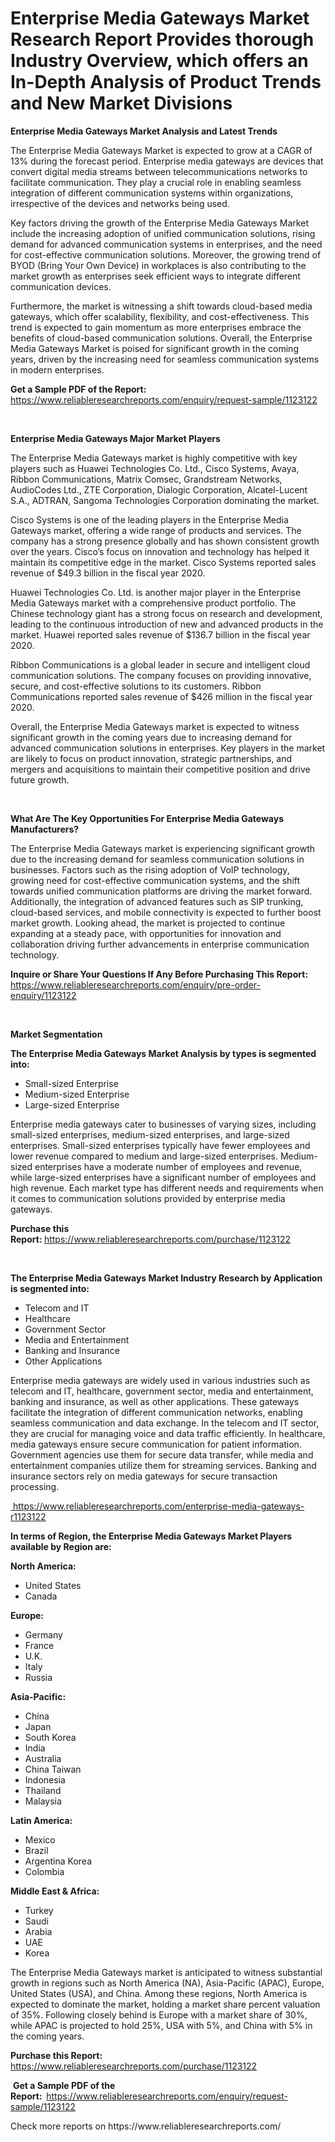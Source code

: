 <p><h1>Enterprise Media Gateways Market Research Report Provides thorough Industry Overview, which offers an In-Depth Analysis of Product Trends and New Market Divisions</h1></p><p><strong>Enterprise Media Gateways Market Analysis and Latest Trends</strong></p>
<p><p>The Enterprise Media Gateways Market is expected to grow at a CAGR of 13% during the forecast period. Enterprise media gateways are devices that convert digital media streams between telecommunications networks to facilitate communication. They play a crucial role in enabling seamless integration of different communication systems within organizations, irrespective of the devices and networks being used.</p><p>Key factors driving the growth of the Enterprise Media Gateways Market include the increasing adoption of unified communication solutions, rising demand for advanced communication systems in enterprises, and the need for cost-effective communication solutions. Moreover, the growing trend of BYOD (Bring Your Own Device) in workplaces is also contributing to the market growth as enterprises seek efficient ways to integrate different communication devices.</p><p>Furthermore, the market is witnessing a shift towards cloud-based media gateways, which offer scalability, flexibility, and cost-effectiveness. This trend is expected to gain momentum as more enterprises embrace the benefits of cloud-based communication solutions. Overall, the Enterprise Media Gateways Market is poised for significant growth in the coming years, driven by the increasing need for seamless communication systems in modern enterprises.</p></p>
<p><strong>Get a Sample PDF of the Report:&nbsp;</strong> <a href="https://www.reliableresearchreports.com/enquiry/request-sample/1123122">https://www.reliableresearchreports.com/enquiry/request-sample/1123122</a></p>
<p>&nbsp;</p>
<p><strong>Enterprise Media Gateways Major Market Players</strong></p>
<p><p>The Enterprise Media Gateways market is highly competitive with key players such as Huawei Technologies Co. Ltd., Cisco Systems, Avaya, Ribbon Communications, Matrix Comsec, Grandstream Networks, AudioCodes Ltd., ZTE Corporation, Dialogic Corporation, Alcatel-Lucent S.A., ADTRAN, Sangoma Technologies Corporation dominating the market.</p><p>Cisco Systems is one of the leading players in the Enterprise Media Gateways market, offering a wide range of products and services. The company has a strong presence globally and has shown consistent growth over the years. Cisco’s focus on innovation and technology has helped it maintain its competitive edge in the market. Cisco Systems reported sales revenue of $49.3 billion in the fiscal year 2020.</p><p>Huawei Technologies Co. Ltd. is another major player in the Enterprise Media Gateways market with a comprehensive product portfolio. The Chinese technology giant has a strong focus on research and development, leading to the continuous introduction of new and advanced products in the market. Huawei reported sales revenue of $136.7 billion in the fiscal year 2020.</p><p>Ribbon Communications is a global leader in secure and intelligent cloud communication solutions. The company focuses on providing innovative, secure, and cost-effective solutions to its customers. Ribbon Communications reported sales revenue of $426 million in the fiscal year 2020.</p><p>Overall, the Enterprise Media Gateways market is expected to witness significant growth in the coming years due to increasing demand for advanced communication solutions in enterprises. Key players in the market are likely to focus on product innovation, strategic partnerships, and mergers and acquisitions to maintain their competitive position and drive future growth.</p></p>
<p>&nbsp;</p>
<p><strong>What Are The Key Opportunities For Enterprise Media Gateways Manufacturers?</strong></p>
<p><p>The Enterprise Media Gateways market is experiencing significant growth due to the increasing demand for seamless communication solutions in businesses. Factors such as the rising adoption of VoIP technology, growing need for cost-effective communication systems, and the shift towards unified communication platforms are driving the market forward. Additionally, the integration of advanced features such as SIP trunking, cloud-based services, and mobile connectivity is expected to further boost market growth. Looking ahead, the market is projected to continue expanding at a steady pace, with opportunities for innovation and collaboration driving further advancements in enterprise communication technology.</p></p>
<p><strong>Inquire or Share Your Questions If Any Before Purchasing This Report:</strong> <a href="https://www.reliableresearchreports.com/enquiry/pre-order-enquiry/1123122">https://www.reliableresearchreports.com/enquiry/pre-order-enquiry/1123122</a></p>
<p>&nbsp;</p>
<p><strong>Market Segmentation</strong></p>
<p><strong>The Enterprise Media Gateways Market Analysis by types is segmented into:</strong></p>
<p><ul><li>Small-sized Enterprise</li><li>Medium-sized Enterprise</li><li>Large-sized Enterprise</li></ul></p>
<p><p>Enterprise media gateways cater to businesses of varying sizes, including small-sized enterprises, medium-sized enterprises, and large-sized enterprises. Small-sized enterprises typically have fewer employees and lower revenue compared to medium and large-sized enterprises. Medium-sized enterprises have a moderate number of employees and revenue, while large-sized enterprises have a significant number of employees and high revenue. Each market type has different needs and requirements when it comes to communication solutions provided by enterprise media gateways.</p></p>
<p><strong>Purchase this Report:&nbsp;</strong><a href="https://www.reliableresearchreports.com/purchase/1123122">https://www.reliableresearchreports.com/purchase/1123122</a></p>
<p>&nbsp;</p>
<p><strong>The Enterprise Media Gateways Market Industry Research by Application is segmented into:</strong></p>
<p><ul><li>Telecom and IT</li><li>Healthcare</li><li>Government Sector</li><li>Media and Entertainment</li><li>Banking and Insurance</li><li>Other Applications</li></ul></p>
<p><p>Enterprise media gateways are widely used in various industries such as telecom and IT, healthcare, government sector, media and entertainment, banking and insurance, as well as other applications. These gateways facilitate the integration of different communication networks, enabling seamless communication and data exchange. In the telecom and IT sector, they are crucial for managing voice and data traffic efficiently. In healthcare, media gateways ensure secure communication for patient information. Government agencies use them for secure data transfer, while media and entertainment companies utilize them for streaming services. Banking and insurance sectors rely on media gateways for secure transaction processing.</p></p>
<p><a href="https://www.reliableresearchreports.com/enterprise-media-gateways-r1123122">&nbsp;https://www.reliableresearchreports.com/enterprise-media-gateways-r1123122</a></p>
<p><strong>In terms of Region, the Enterprise Media Gateways Market Players available by Region are:</strong></p>
<p>
    <p> <strong> North America: </strong>
        <ul>
            <li>United States</li>
            <li>Canada</li>
        </ul>
        </p> 
    <p> <strong> Europe: </strong>
        <ul>
            <li>Germany</li>
            <li>France</li>
            <li>U.K.</li>
            <li>Italy</li>
            <li>Russia</li>
        </ul>
        </p> 
    <p> <strong> Asia-Pacific: </strong>
        <ul>
            <li>China</li>
            <li>Japan</li>
            <li>South Korea</li>
            <li>India</li>
            <li>Australia</li>
            <li>China Taiwan</li>
            <li>Indonesia</li>
            <li>Thailand</li>
            <li>Malaysia</li>
        </ul>
        </p> 
    <p> <strong> Latin America: </strong>
        <ul>
            <li>Mexico</li>
            <li>Brazil</li>
            <li>Argentina Korea</li>
            <li>Colombia</li>
        </ul>
        </p> 
    <p> <strong> Middle East & Africa: </strong>
        <ul>
            <li>Turkey</li>
            <li>Saudi</li>
            <li>Arabia</li>
            <li>UAE</li>
            <li>Korea</li>
        </ul>
    </p>
    </p>
<p><p>The Enterprise Media Gateways market is anticipated to witness substantial growth in regions such as North America (NA), Asia-Pacific (APAC), Europe, United States (USA), and China. Among these regions, North America is expected to dominate the market, holding a market share percent valuation of 35%. Following closely behind is Europe with a market share of 30%, while APAC is projected to hold 25%, USA with 5%, and China with 5% in the coming years.</p></p>
<p><strong>Purchase this Report: </strong><a href="https://www.reliableresearchreports.com/purchase/1123122">https://www.reliableresearchreports.com/purchase/1123122</a></p>
<p>&nbsp;<strong>Get a Sample PDF of the Report:&nbsp;&nbsp;</strong><a href="https://www.reliableresearchreports.com/enquiry/request-sample/1123122">https://www.reliableresearchreports.com/enquiry/request-sample/1123122</a></p>
<p><strong></strong></p>
<p>Check more reports on https://www.reliableresearchreports.com/</p>